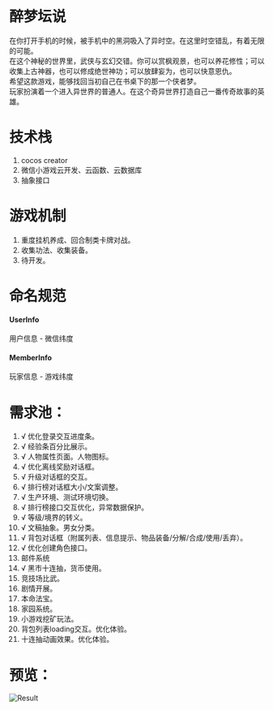 # 醉梦坛说
在你打开手机的时候，被手机中的黑洞吸入了异时空。在这里时空错乱，有着无限的可能。  
在这个神秘的世界里，武侠与玄幻交错。你可以赏枫观景，也可以养花修性；可以收集上古神器，也可以修成绝世神功；可以放肆妄为，也可以快意恩仇。  
希望这款游戏，能够找回当初自己在书桌下的那一个侠者梦。  
玩家扮演着一个进入异世界的普通人。在这个奇异世界打造自己一番传奇故事的英雄。

# 技术栈
1. cocos creator
2. 微信小游戏云开发、云函数、云数据库
3. 抽象接口

# 游戏机制
1. 重度挂机养成、回合制类卡牌对战。
2. 收集功法、收集装备。
3. 待开发。

# 命名规范
#### UserInfo
用户信息 - 微信纬度
#### MemberInfo
玩家信息 - 游戏纬度

# 需求池：
1. √ 优化登录交互进度条。
2. √ 经验条百分比展示。
3. √ 人物属性页面。人物图标。 
4. √ 优化离线奖励对话框。 
5. √ 升级对话框的交互。 
5. √ 排行榜对话框大小/文案调整。 
6. √ 生产环境、测试环境切换。
7. √ 排行榜接口交互优化，异常数据保护。 
8. √ 等级/境界的转义。
9. √ 文稿抽象。男女分类。
10. √ 背包对话框（附属列表、信息提示、物品装备/分解/合成/使用/丢弃）。
11. √ 优化创建角色接口。
12. 邮件系统
13. √ 黑市十连抽，货币使用。
14. 竞技场比武。
15. 剧情开展。
16. 本命法宝。
17. 家园系统。
18. 小游戏挖矿玩法。
19. 背包列表loading交互。优化体验。
20. 十连抽动画效果。优化体验。

# 预览：  
![Result](https://raw.githubusercontent.com/gengjian1203/FreedomLegend/master/readme/result.jpg "Result")